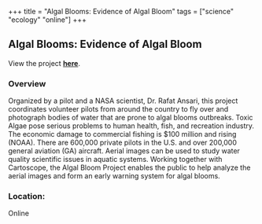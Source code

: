 +++
title = "Algal Blooms: Evidence of Algal Bloom"
tags = ["science" "ecology" "online"]
+++

## Algal Blooms: Evidence of Algal Bloom

View the project [**here**](https://cartosco.pe/kioskProject.html#/kioskStart/RPoFzDjhHLdV).

### Overview

Organized by a pilot and a NASA scientist, Dr. Rafat Ansari, this project coordinates volunteer pilots from around the country to fly over and photograph bodies of water that are prone to algal blooms outbreaks. Toxic Algae pose serious problems to human health, fish, and recreation industry. The economic damage to commercial fishing is $100 million and rising (NOAA). There are 600,000 private pilots in the U.S. and over 200,000 general aviation (GA) aircraft. Aerial images can be used to study water quality scientific issues in aquatic systems. Working together with Cartoscope, the Algal Bloom Project enables the public to help analyze the aerial images and form an early warning system for algal blooms.

### Location:
Online
